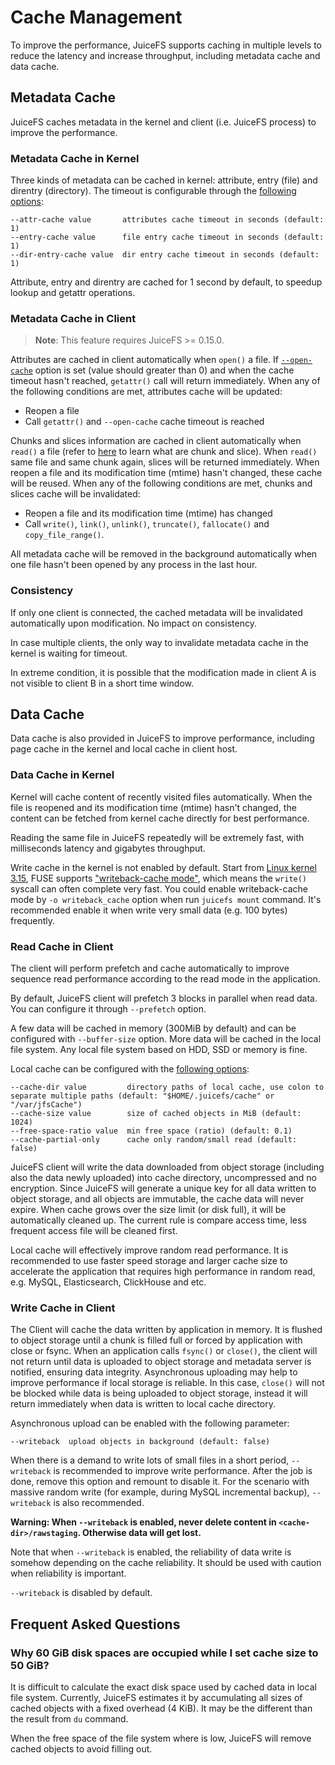 # Cache Management

To improve the performance, JuiceFS supports caching in multiple levels to reduce the latency and increase throughput, including metadata cache and data cache.

## Metadata Cache

JuiceFS caches metadata in the kernel and client (i.e. JuiceFS process) to improve the performance.

### Metadata Cache in Kernel

Three kinds of metadata can be cached in kernel: attribute, entry (file) and direntry (directory). The timeout is configurable through the [following options](command_reference.md#juicefs-mount):

```
--attr-cache value       attributes cache timeout in seconds (default: 1)
--entry-cache value      file entry cache timeout in seconds (default: 1)
--dir-entry-cache value  dir entry cache timeout in seconds (default: 1)
```

Attribute, entry and direntry are cached for 1 second by default, to speedup lookup and getattr operations.

### Metadata Cache in Client

> **Note**: This feature requires JuiceFS >= 0.15.0.

Attributes are cached in client automatically when `open()` a file. If [`--open-cache`](command_reference.md#juicefs-mount) option is set (value should greater than 0) and when the cache timeout hasn't reached, `getattr()` call will return immediately. When any of the following conditions are met, attributes cache will be updated:

- Reopen a file
- Call `getattr()` and `--open-cache` cache timeout is reached

Chunks and slices information are cached in client automatically when `read()` a file (refer to [here](how_juicefs_store_files.md) to learn what are chunk and slice). When `read()` same file and same chunk again, slices will be returned immediately. When reopen a file and its modification time (mtime) hasn't changed, these cache will be reused. When any of the following conditions are met, chunks and slices cache will be invalidated:

- Reopen a file and its modification time (mtime) has changed
- Call `write()`, `link()`, `unlink()`, `truncate()`, `fallocate()` and `copy_file_range()`.

All metadata cache will be removed in the background automatically when one file hasn't been opened by any process in the last hour.

### Consistency

If only one client is connected, the cached metadata will be invalidated automatically upon modification. No impact on consistency.

In case multiple clients, the only way to invalidate metadata cache in the kernel is waiting for timeout.

In extreme condition, it is possible that the modification made in client A is not visible to client B in a short time window.

## Data Cache

Data cache is also provided in JuiceFS to improve performance, including page cache in the kernel and local cache in client host.

### Data Cache in Kernel

Kernel will cache content of recently visited files automatically. When the file is reopened and its modification time (mtime) hasn't changed, the content can be fetched from kernel cache directly for best performance.

Reading the same file in JuiceFS repeatedly will be extremely fast, with milliseconds latency and gigabytes throughput.

Write cache in the kernel is not enabled by default. Start from [Linux kernel 3.15](https://github.com/torvalds/linux/commit/4d99ff8f12e), FUSE supports ["writeback-cache mode"](https://www.kernel.org/doc/Documentation/filesystems/fuse-io.txt), which means the `write()` syscall can often complete very fast. You could enable writeback-cache mode by `-o writeback_cache` option when run `juicefs mount` command. It's recommended enable it when write very small data (e.g. 100 bytes) frequently.

### Read Cache in Client

The client will perform prefetch and cache automatically to improve sequence read performance according to the read mode in the application.

By default, JuiceFS client will prefetch 3 blocks in parallel when read data. You can configure it through `--prefetch` option.

A few data will be cached in memory (300MiB by default) and can be configured with `--buffer-size` option. More data will be cached in the local file system. Any local file system based on HDD, SSD or memory is fine.

Local cache can be configured with the [following options](command_reference.md#juicefs-mount):

```
--cache-dir value         directory paths of local cache, use colon to separate multiple paths (default: "$HOME/.juicefs/cache" or "/var/jfsCache")
--cache-size value        size of cached objects in MiB (default: 1024)
--free-space-ratio value  min free space (ratio) (default: 0.1)
--cache-partial-only      cache only random/small read (default: false)
```

JuiceFS client will write the data downloaded from object storage (including also the data newly uploaded) into cache directory, uncompressed and no encryption. Since JuiceFS will generate a unique key for all data written to object storage, and all objects are immutable, the cache data will never expire. When cache grows over the size limit (or disk full), it will be automatically cleaned up. The current rule is compare access time, less frequent access file will be cleaned first.

Local cache will effectively improve random read performance. It is recommended to use faster speed storage and larger cache size to accelerate the application that requires high performance in random read, e.g. MySQL, Elasticsearch, ClickHouse and etc.

### Write Cache in Client

The Client will cache the data written by application in memory. It is flushed to object storage until a chunk is filled full or forced by application with close or fsync. When an application calls `fsync()` or `close()`, the client will not return until data is uploaded to object storage and metadata server is notified, ensuring data integrity. Asynchronous uploading may help to improve performance if local storage is reliable. In this case, `close()` will not be blocked while data is being uploaded to object storage, instead it will return immediately when data is written to local cache directory.

Asynchronous upload can be enabled with the following parameter:

```
--writeback  upload objects in background (default: false)
```

When there is a demand to write lots of small files in a short period, `--writeback` is recommended to improve write performance. After the job is done, remove this option and remount to disable it. For the scenario with massive random write (for example, during MySQL incremental backup), `--writeback` is also recommended.

**Warning: When `--writeback` is enabled, never delete content in `<cache-dir>/rawstaging`. Otherwise data will get lost.**

Note that when `--writeback` is enabled, the reliability of data write is somehow depending on the cache reliability. It should be used with caution when reliability is important.

`--writeback` is disabled by default.

## Frequent Asked Questions

### Why 60 GiB disk spaces are occupied while I set cache size to 50 GiB?

It is difficult to calculate the exact disk space used by cached data in local file system. Currently, JuiceFS estimates it by accumulating all sizes of cached objects with a fixed overhead (4 KiB). It may be the different than the result from `du` command.

When the free space of the file system where is low, JuiceFS will remove cached objects to avoid filling out.
